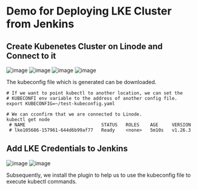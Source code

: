 # Demo for Deploying LKE Cluster from Jenkins

## Create Kubenetes Cluster on Linode and Connect to it

![image](https://user-images.githubusercontent.com/18715119/235320145-1406a9a4-773d-4a29-8dc9-670ea8299dc4.png)
![image](https://user-images.githubusercontent.com/18715119/235320192-a88edbcc-6d8f-4b9d-a934-d84577193138.png)
![image](https://user-images.githubusercontent.com/18715119/235320270-4f8339dd-c813-487a-ade6-65fe8bda6354.png)
![image](https://user-images.githubusercontent.com/18715119/235320329-d634e868-5f93-4643-9cf7-380e16ed9a99.png)

The kubeconfig file which is generated can be downloaded.

    # If we want to point kubectl to another location, we can set the 
    # KUBECONFI env variable to the address of another config file.
    export KUBECONFIG=~/test-kubeconfig.yaml
    
    # We can cconfirm that we are connected to Linode.
    kubectl get node
     # NAME                            STATUS   ROLES    AGE     VERSION
     # lke105686-157961-644d6b99af77   Ready    <none>   5m10s   v1.26.3
     
    
## Add LKE Credentials to Jenkins
![image](https://user-images.githubusercontent.com/18715119/235320561-133fd0fa-b955-48d0-8c5b-30ec98229fdc.png)
![image](https://user-images.githubusercontent.com/18715119/235320580-b129a561-b74e-4b5b-af6b-713fc1727f84.png)

Subsequently, we install the plugin to help us to use the kubeconfig file to execute kubectl commands.
